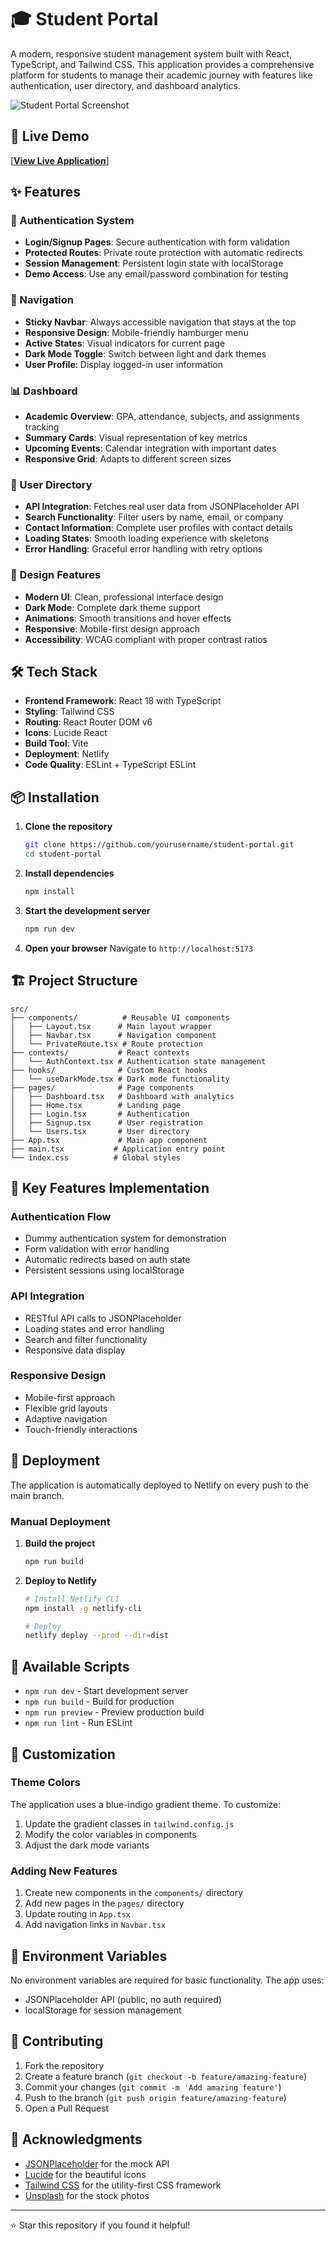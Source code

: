 # 🎓 Student Portal

A modern, responsive student management system built with React, TypeScript, and Tailwind CSS. This application provides a comprehensive platform for students to manage their academic journey with features like authentication, user directory, and dashboard analytics.

![Student Portal Screenshot](https://images.unsplash.com/photo-1522202176988-66273c2fd55f?ixlib=rb-4.0.3&ixid=M3wxMjA3fDB8MHxwaG90by1wYWdlfHx8fGVufDB8fHx8fA%3D%3D&auto=format&fit=crop&w=1471&q=80)

## 🚀 Live Demo

[**[View Live Application]((https://meh-stu-portal.netlify.app/login))**]

## ✨ Features

### 🔐 Authentication System
- **Login/Signup Pages**: Secure authentication with form validation
- **Protected Routes**: Private route protection with automatic redirects
- **Session Management**: Persistent login state with localStorage
- **Demo Access**: Use any email/password combination for testing

### 🧭 Navigation
- **Sticky Navbar**: Always accessible navigation that stays at the top
- **Responsive Design**: Mobile-friendly hamburger menu
- **Active States**: Visual indicators for current page
- **Dark Mode Toggle**: Switch between light and dark themes
- **User Profile**: Display logged-in user information

### 📊 Dashboard
- **Academic Overview**: GPA, attendance, subjects, and assignments tracking
- **Summary Cards**: Visual representation of key metrics
- **Upcoming Events**: Calendar integration with important dates
- **Responsive Grid**: Adapts to different screen sizes

### 👥 User Directory
- **API Integration**: Fetches real user data from JSONPlaceholder API
- **Search Functionality**: Filter users by name, email, or company
- **Contact Information**: Complete user profiles with contact details
- **Loading States**: Smooth loading experience with skeletons
- **Error Handling**: Graceful error handling with retry options

### 🎨 Design Features
- **Modern UI**: Clean, professional interface design
- **Dark Mode**: Complete dark theme support
- **Animations**: Smooth transitions and hover effects
- **Responsive**: Mobile-first design approach
- **Accessibility**: WCAG compliant with proper contrast ratios

## 🛠️ Tech Stack

- **Frontend Framework**: React 18 with TypeScript
- **Styling**: Tailwind CSS
- **Routing**: React Router DOM v6
- **Icons**: Lucide React
- **Build Tool**: Vite
- **Deployment**: Netlify
- **Code Quality**: ESLint + TypeScript ESLint

## 📦 Installation

1. **Clone the repository**
   ```bash
   git clone https://github.com/yourusername/student-portal.git
   cd student-portal
   ```

2. **Install dependencies**
   ```bash
   npm install
   ```

3. **Start the development server**
   ```bash
   npm run dev
   ```

4. **Open your browser**
   Navigate to `http://localhost:5173`

## 🏗️ Project Structure

```
src/
├── components/          # Reusable UI components
│   ├── Layout.tsx      # Main layout wrapper
│   ├── Navbar.tsx      # Navigation component
│   └── PrivateRoute.tsx # Route protection
├── contexts/           # React contexts
│   └── AuthContext.tsx # Authentication state management
├── hooks/              # Custom React hooks
│   └── useDarkMode.tsx # Dark mode functionality
├── pages/              # Page components
│   ├── Dashboard.tsx   # Dashboard with analytics
│   ├── Home.tsx        # Landing page
│   ├── Login.tsx       # Authentication
│   ├── Signup.tsx      # User registration
│   └── Users.tsx       # User directory
├── App.tsx             # Main app component
├── main.tsx           # Application entry point
└── index.css          # Global styles
```

## 🎯 Key Features Implementation

### Authentication Flow
- Dummy authentication system for demonstration
- Form validation with error handling
- Automatic redirects based on auth state
- Persistent sessions using localStorage

### API Integration
- RESTful API calls to JSONPlaceholder
- Loading states and error handling
- Search and filter functionality
- Responsive data display

### Responsive Design
- Mobile-first approach
- Flexible grid layouts
- Adaptive navigation
- Touch-friendly interactions

## 🚀 Deployment

The application is automatically deployed to Netlify on every push to the main branch.

### Manual Deployment

1. **Build the project**
   ```bash
   npm run build
   ```

2. **Deploy to Netlify**
   ```bash
   # Install Netlify CLI
   npm install -g netlify-cli
   
   # Deploy
   netlify deploy --prod --dir=dist
   ```

## 🧪 Available Scripts

- `npm run dev` - Start development server
- `npm run build` - Build for production
- `npm run preview` - Preview production build
- `npm run lint` - Run ESLint

## 🎨 Customization

### Theme Colors
The application uses a blue-indigo gradient theme. To customize:

1. Update the gradient classes in `tailwind.config.js`
2. Modify the color variables in components
3. Adjust the dark mode variants

### Adding New Features
1. Create new components in the `components/` directory
2. Add new pages in the `pages/` directory
3. Update routing in `App.tsx`
4. Add navigation links in `Navbar.tsx`

## 🔧 Environment Variables

No environment variables are required for basic functionality. The app uses:
- JSONPlaceholder API (public, no auth required)
- localStorage for session management

## 🤝 Contributing

1. Fork the repository
2. Create a feature branch (`git checkout -b feature/amazing-feature`)
3. Commit your changes (`git commit -m 'Add amazing feature'`)
4. Push to the branch (`git push origin feature/amazing-feature`)
5. Open a Pull Request

## 🙏 Acknowledgments

- [JSONPlaceholder](https://jsonplaceholder.typicode.com/) for the mock API
- [Lucide](https://lucide.dev/) for the beautiful icons
- [Tailwind CSS](https://tailwindcss.com/) for the utility-first CSS framework
- [Unsplash](https://unsplash.com/) for the stock photos

---

⭐ Star this repository if you found it helpful!
